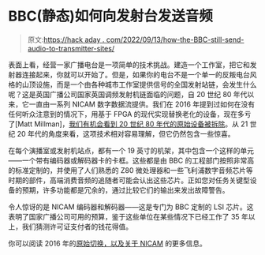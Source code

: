 # BBC(静态)如何向发射台发送音频

> 原文:[https://hack aday . com/2022/09/13/how-the-BBC-still-send-audio-to-transmitter-sites/](https://hackaday.com/2022/09/13/how-the-bbc-still-sends-audio-to-transmitter-sites/)

表面上看，经营一家广播电台是一项简单的技术挑战。建造一个工作室，把它和发射器连接起来，你就可以开始了。但是，如果你的电台不是一个单一的反叛电台风格的山顶设施，而是一个由各种城市工作室提供信号的全国发射站链，会发生什么呢？这是英国广播公司国家英国调频发射机链面临的问题，自 20 世纪 80 年代以来，它一直由一系列 NICAM 数字数据流提供。我们在 2016 年提到过如何在没有任何听众注意到的情况下，用基于 FPGA 的现代实现替换老化的设备，现在多亏了[Matt Millman]，[我们有机会看到 20 世纪 80 年代的原始设备被拆除](https://www.mattmillman.com/nicam-ii-bbc-engineering-opens-the-archives-shows-us-some-vintage-kit/)。从 21 世纪 20 年代的角度来看，这项技术相对容易理解，但它仍然包含一些惊喜。

在每个演播室或发射机站点，都有一个 19 英寸的机架，其中包含一个这样的单元——一个带有编码器或解码器卡的卡框。这些都是由 BBC 的工程部门按照非常高的标准定制的，并使用了人们熟悉的 Z80 微处理器和一些飞利浦数字音频芯片等时期的部件，高端消费音频的追随者可能会认出这些芯片。正如您对任务关键型设备的预期，许多功能都是冗余的，通过比较它们的输出来发出故障警告。

令人惊讶的是 NICAM 编码器和解码器——这是专门为 BBC 定制的 LSI 芯片。这表明了国家广播公司可用的预算，鉴于这些单位在某些情况下已经工作了 35 年以上，我们猜测许可证支付者的钱花得值。

你可以阅读 2016 年的[原始切换，以及](https://hackaday.com/2016/01/23/35-million-people-didnt-when-zynq-took-over-their-radio/)[关于 NICAM](https://hackaday.com/2022/07/10/remembering-nicam-deep-dive-into-a-broadcasting-legacy/) 的更多信息。